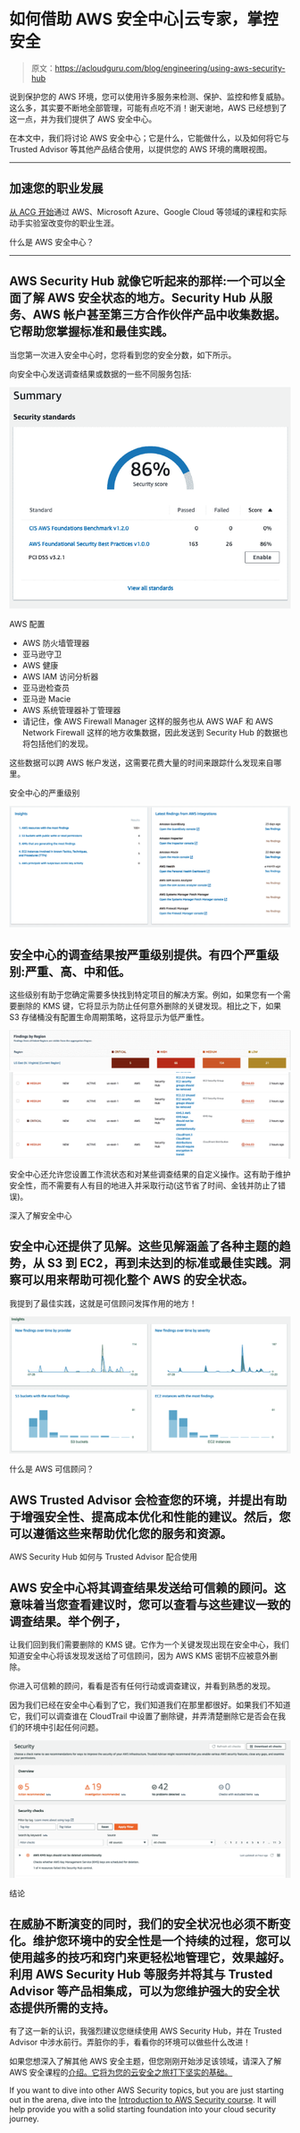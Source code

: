 # 如何借助 AWS 安全中心|云专家，掌控安全

> 原文：<https://acloudguru.com/blog/engineering/using-aws-security-hub>

说到保护您的 AWS 环境，您可以使用许多服务来检测、保护、监控和修复威胁。这么多，其实要不断地全部管理，可能有点吃不消！谢天谢地，AWS 已经想到了这一点，并为我们提供了 AWS 安全中心。

在本文中，我们将讨论 AWS 安全中心；它是什么，它能做什么，以及如何将它与 Trusted Advisor 等其他产品结合使用，以提供您的 AWS 环境的鹰眼视图。

* * *

## 加速您的职业发展

[从 ACG 开始](https://acloudguru.com/pricing)通过 AWS、Microsoft Azure、Google Cloud 等领域的课程和实际动手实验室改变你的职业生涯。

什么是 AWS 安全中心？

* * *

## AWS Security Hub 就像它听起来的那样:一个可以全面了解 AWS 安全状态的地方。Security Hub 从服务、AWS 帐户甚至第三方合作伙伴产品中收集数据。它帮助您掌握标准和最佳实践。

当您第一次进入安全中心时，您将看到您的安全分数，如下所示。

向安全中心发送调查结果或数据的一些不同服务包括:

[![](img/a93406cc1796a0ebac3292d175647c3c.png)](https://res.cloudinary.com/acloud-guru/image/fetch/c_thumb,f_auto,q_auto/https://acg-wordpress-content-production.s3.us-west-2.amazonaws.com/app/uploads/2022/11/SecurityAWS4.png)

AWS 配置

*   AWS 防火墙管理器
*   亚马逊守卫
*   AWS 健康
*   AWS IAM 访问分析器
*   亚马逊检查员
*   亚马逊 Macie
*   AWS 系统管理器补丁管理器
*   请记住，像 AWS Firewall Manager 这样的服务也从 AWS WAF 和 AWS Network Firewall 这样的地方收集数据，因此发送到 Security Hub 的数据也将包括他们的发现。

这些数据可以跨 AWS 帐户发送，这需要花费大量的时间来跟踪什么发现来自哪里。

安全中心的严重级别

![](img/6054a34bba74a9ee6b9f5620b4f462c7.png)

## 安全中心的调查结果按严重级别提供。有四个严重级别:严重、高、中和低。

这些级别有助于您确定需要多快找到特定项目的解决方案。例如，如果您有一个需要删除的 KMS 键，它将显示为防止任何意外删除的关键发现。相比之下，如果 S3 存储桶没有配置生命周期策略，这将显示为低严重性。

![](img/da7c7ff9a11d649800cf19f9dc234b3a.png)![](img/b4e1072d676949af3e8f4e29cad3f7ca.png)

安全中心还允许您设置工作流状态和对某些调查结果的自定义操作。这有助于维护安全性，而不需要有人有目的地进入并采取行动(这节省了时间、金钱并防止了错误)。

深入了解安全中心

## 安全中心还提供了见解。这些见解涵盖了各种主题的趋势，从 S3 到 EC2，再到未达到的标准或最佳实践。洞察可以用来帮助可视化整个 AWS 的安全状态。

我提到了最佳实践，这就是可信顾问发挥作用的地方！

![](img/3d01893d793eb0b5624f03425c4a27d2.png)

什么是 AWS 可信顾问？

## AWS Trusted Advisor 会检查您的环境，并提出有助于增强安全性、提高成本优化和性能的建议。然后，您可以遵循这些来帮助优化您的服务和资源。

AWS Security Hub 如何与 Trusted Advisor 配合使用

## AWS 安全中心将其调查结果发送给可信赖的顾问。这意味着当您查看建议时，您可以查看与这些建议一致的调查结果。举个例子，

让我们回到我们需要删除的 KMS 键。它作为一个关键发现出现在安全中心，我们知道安全中心将该发现发送给了可信顾问，因为 AWS KMS 密钥不应被意外删除。

你进入可信赖的顾问，看看是否有任何行动或调查建议，并看到熟悉的发现。

因为我们已经在安全中心看到了它，我们知道我们在那里都很好。如果我们不知道它，我们可以调查谁在 CloudTrail 中设置了删除键，并弄清楚删除它是否会在我们的环境中引起任何问题。

![](img/37868d5645f85974d6e79ff86ae4095b.png)

结论

## 在威胁不断演变的同时，我们的安全状况也必须不断变化。维护您环境中的安全性是一个持续的过程，您可以使用越多的技巧和窍门来更轻松地管理它，效果越好。利用 AWS Security Hub 等服务并将其与 Trusted Advisor 等产品相集成，可以为您维护强大的安全状态提供所需的支持。

有了这一新的认识，我强烈建议您继续使用 AWS Security Hub，并在 Trusted Advisor 中涉水前行。弄脏你的手，看看你的环境可以做些什么改进！

如果您想深入了解其他 AWS 安全主题，但您刚刚开始涉足该领域，请深入了解 AWS 安全课程的[介绍。它将为您的云安全之旅打下坚实的基础。](https://acloudguru.com/course/introduction-to-aws-security)

If you want to dive into other AWS Security topics, but you are just starting out in the arena, dive into the [Introduction to AWS Security course](https://acloudguru.com/course/introduction-to-aws-security). It will help provide you with a solid starting foundation into your cloud security journey.